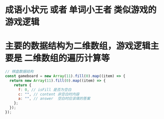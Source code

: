 # 成语小状元 或者 单词小王者 类似游戏的游戏逻辑

# 主要的数据结构为二维数组，游戏逻辑主要是 二维数组的遍历计算等

```javascript
// 棋盘数据结构
const gameboard = new Array(11).fill(0).map((item) => {
  return new Array(11).fill(0).map((item) => {
    return {
      f: 0, // isFill 是否为空白
      c: "", // content 非空白时内容
      a: "", // answer  空白时应该填的答案
    };
  });
});
```
